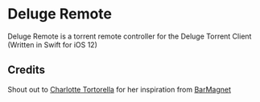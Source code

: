 # Deluge Remote

Deluge Remote is a torrent remote controller for the Deluge Torrent Client (Written in Swift for iOS 12)

## Credits
Shout out to [Charlotte Tortorella](https://github.com/Qata/) for her inspiration from [BarMagnet](https://github.com/Qata/BarMagnet/)

